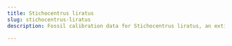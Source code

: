 ```yaml
---
title: Stichocentrus liratus
slug: stichocentrus-liratus
description: Fossil calibration data for Stichocentrus liratus, an extinct species of fish. Includes taxonomy authority and locality references, and cross-references to living taxa.

---
```

